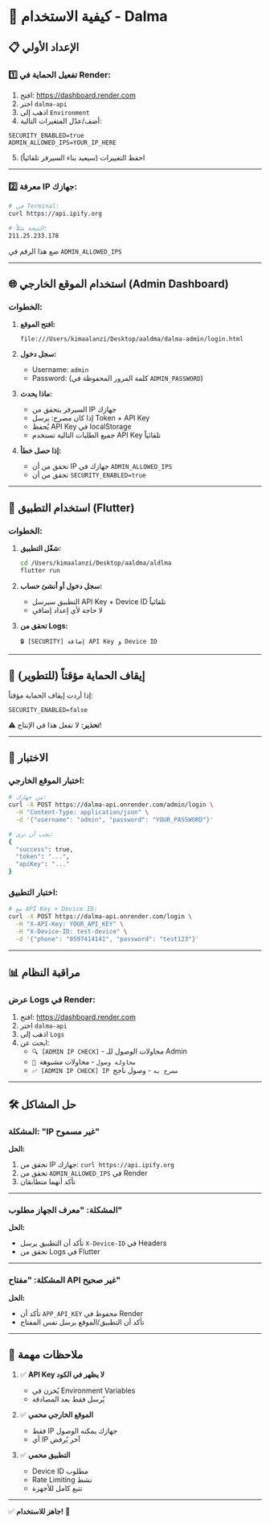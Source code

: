 # 🚀 كيفية الاستخدام - Dalma

## 📋 الإعداد الأولي

### 1️⃣ **تفعيل الحماية في Render:**

1. افتح: https://dashboard.render.com
2. اختر `dalma-api`
3. اذهب إلى `Environment`
4. أضف/عدّل المتغيرات التالية:

```env
SECURITY_ENABLED=true
ADMIN_ALLOWED_IPS=YOUR_IP_HERE
```

5. احفظ التغييرات (سيعيد بناء السيرفر تلقائياً)

---

### 2️⃣ **معرفة IP جهازك:**

```bash
# في Terminal:
curl https://api.ipify.org

# النتيجة مثلاً:
211.25.233.178
```

ضع هذا الرقم في `ADMIN_ALLOWED_IPS`

---

## 🌐 استخدام الموقع الخارجي (Admin Dashboard)

### **الخطوات:**

1. **افتح الموقع:**
   ```
   file:///Users/kimaalanzi/Desktop/aaldma/dalma-admin/login.html
   ```

2. **سجل دخول:**
   - Username: `admin`
   - Password: (كلمة المرور المحفوظة في `ADMIN_PASSWORD`)

3. **ماذا يحدث:**
   - السيرفر يتحقق من IP جهازك
   - إذا كان مصرح: يرسل Token + API Key
   - يُحفظ API Key في localStorage
   - جميع الطلبات التالية تستخدم API Key تلقائياً

4. **إذا حصل خطأ:**
   - تحقق من أن IP جهازك في `ADMIN_ALLOWED_IPS`
   - تحقق من أن `SECURITY_ENABLED=true`

---

## 📱 استخدام التطبيق (Flutter)

### **الخطوات:**

1. **شغّل التطبيق:**
   ```bash
   cd /Users/kimaalanzi/Desktop/aaldma/aldlma
   flutter run
   ```

2. **سجل دخول أو أنشئ حساب:**
   - التطبيق سيرسل API Key + Device ID تلقائياً
   - لا حاجة لأي إعداد إضافي

3. **تحقق من Logs:**
   ```
   🔒 [SECURITY] إضافة API Key و Device ID
   ```

---

## 🔧 إيقاف الحماية مؤقتاً (للتطوير)

إذا أردت إيقاف الحماية مؤقتاً:

```env
SECURITY_ENABLED=false
```

⚠️ **تحذير:** لا تفعل هذا في الإنتاج!

---

## 🧪 الاختبار

### **اختبار الموقع الخارجي:**

```bash
# من جهازك:
curl -X POST https://dalma-api.onrender.com/admin/login \
  -H "Content-Type: application/json" \
  -d '{"username": "admin", "password": "YOUR_PASSWORD"}'

# يجب أن ترى:
{
  "success": true,
  "token": "...",
  "apiKey": "..."
}
```

### **اختبار التطبيق:**

```bash
# مع API Key + Device ID:
curl -X POST https://dalma-api.onrender.com/login \
  -H "X-API-Key: YOUR_API_KEY" \
  -H "X-Device-ID: test-device" \
  -d '{"phone": "0597414141", "password": "test123"}'
```

---

## 📊 مراقبة النظام

### **عرض Logs في Render:**

1. افتح: https://dashboard.render.com
2. اختر `dalma-api`
3. اذهب إلى `Logs`
4. ابحث عن:
   - `🔍 [ADMIN IP CHECK]` - محاولات الوصول للـ Admin
   - `🚫 محاولة وصول` - محاولات مشبوهة
   - `✅ [ADMIN IP CHECK] IP مصرح به` - وصول ناجح

---

## 🛠️ حل المشاكل

### **المشكلة: "IP غير مسموح"**

**الحل:**
1. تحقق من IP جهازك: `curl https://api.ipify.org`
2. تحقق من `ADMIN_ALLOWED_IPS` في Render
3. تأكد أنهما متطابقان

---

### **المشكلة: "معرف الجهاز مطلوب"**

**الحل:**
- تأكد أن التطبيق يرسل `X-Device-ID` في Headers
- تحقق من Logs في Flutter

---

### **المشكلة: "مفتاح API غير صحيح"**

**الحل:**
- تأكد أن `APP_API_KEY` محفوظ في Render
- تأكد أن التطبيق/الموقع يرسل نفس المفتاح

---

## 📝 ملاحظات مهمة

1. ✅ **API Key لا يظهر في الكود**
   - يُخزن في Environment Variables
   - يُرسل فقط بعد المصادقة

2. ✅ **الموقع الخارجي محمي**
   - فقط IP جهازك يمكنه الوصول
   - أي IP آخر يُرفض

3. ✅ **التطبيق محمي**
   - Device ID مطلوب
   - Rate Limiting نشط
   - تتبع كامل للأجهزة

---

✅ **جاهز للاستخدام!** 🚀
